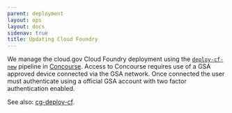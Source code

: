 ```yaml
---
parent: deployment
layout: ops
layout: docs
sidenav: true
title: Updating Cloud Foundry
---
```


We manage the cloud.gov Cloud Foundry deployment using the [`deploy-cf-new`](https://ci.fr.cloud.gov/pipelines/deploy-cf-new) pipeline in [Concourse](https://concourse.ci).  Access to Concourse requires use of a GSA approved device connected via the GSA network.  Once connected the user must authenticate using a official GSA account with two factor authentication enabled.

See also: [cg-deploy-cf](https://github.com/18F/cg-deploy-cf).
